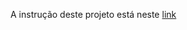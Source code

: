 A instrução deste projeto está neste [link](https://github.com/digitalinnovationone/trilha-java-basico/blob/main/desafios/sintaxe/README.md?plain=1)